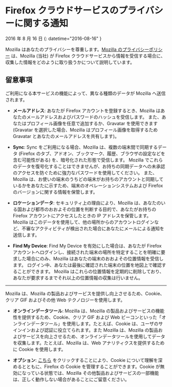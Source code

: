 # Firefox クラウドサービスのプライバシーに関する通知

2016 年 8 月 16 日
{: datetime="2016-08-16" }

Mozilla はあなたのプライバシーを尊重します。[Mozilla のプライバシーポリシー](https://www.mozilla.org/privacy/) は、Mozilla (当社) が Firefox クラウドサービスから情報を受信する場合に、収集した情報をどのように取り扱うかについて説明しています。

## 留意事項

ご利用になる本サービスの機能によって、異なる種類のデータが Mozilla へ送信されます。

* **メールアドレス**: あなたが Firefox アカウントを登録するとき、Mozilla はあなたのメールアドレスおよびパスワードのハッシュを受信します。 また、あなたはプロフィール画像を任意で追加するか、Gravatar を使用できます (Gravatar を選択した場合、Mozilla はプロフィール画像を取得するため Gravatar とあなたのメールアドレスを共有します)。

* **Sync**: Sync をご利用になる場合、Mozilla は、複数の端末間で同期するデータ (Firefox のタブ、アドオン、ブックマーク、履歴、ブラウザの設定などを含む可能性がある) を、暗号化された形態で受信します。  Mozilla でこれらのデータを復号化することはできませんが、お持ちの同期データへの未承認のアクセスを防ぐために強力なパスワードを使用してください。  また、Mozilla は、お使いの端末のうちどの端末がお持ちのアカウントと同期しているかをあなたに示すため、端末のオペレーションシステムおよび Firefox のバージョンに関する情報を保管します。 

* **ロケーションデータ**: セキュリティ上の理由により、Mozilla は、あなたのいる国および都市のおおよその位置を判断する目的で、あなたがお持ちの Firefox アカウントにアクセスしたときの IP アドレスを保管します。  Mozilla はこのデータを使用して、他の場所からのアカウントログインなど、不審なアクティビティが検出された場合にあなたにメールによる通知を送信します。
    
 * **Find My Device**: Find My Device を有効にした場合は、あなたが Firefox アカウントへログインし、接続された端末の場所を特定することを明確に要求した場合にのみ、Mozilla はあなたの端末のおおよその位置情報を受信します。 ログイン中、あなたは最後に確認された端末の位置を地図上で確認することができます。 Mozilla はこれらの位置情報を定期的に削除しており、あなたが要求するまでそれ以上の位置情報の収集は行いません。

---------------------------------------

Mozilla は、Mozilla の製品およびサービスを提供し向上させるため、Cookie、クリア GIF およびその他 Web テクノロジーを使用します。

* **オンラインデータツール**: Mozilla は、Mozilla の製品およびサービスの機能性を提供するため、Cookie、クリア GIF および Web ビーコンといった「オンラインデータツール」を使用します。たとえば、Cookie は、ユーザのサインインおよび認証に役立てられます。また Mozilla は、Mozilla の製品およびサービスを向上させるため、オンラインデータツールを使用してデータを収集します。たとえば、Mozilla は、Web アナリティクスを提供するために Cookie を使用します。

* **オプション**: [こちら](https://support.mozilla.org/kb/cookies-information-websites-store-on-your-computer) をクリックすることにより、Cookie について理解を深めるとともに、Firefox の Cookie を管理することができます。Cookie が無効になっている状態では、Mozilla その他製品およびサービスの一部機能は、正しく動作しない場合があることにご留意ください。
